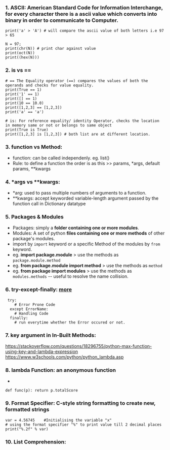 ### 1. ASCII: American Standard Code for Information Interchange, for every character there is a ascii value which converts into binary in order to communicate to Computer.
```
print('a' > 'A') # will compare the ascii value of both letters i.e 97 > 65

N = 97; 
print(chr(N)) # print char against value
print(oct(N))
print((hex(N)))
```

### 2. is vs ==
```
# == The Equality operator (==) compares the values of both the operands and checks for value equality.
print(True == 1)
print('1' == 1)
print([] == 1)
print(10 == 10.0)
print([1,2,3] == [1,2,3])
print('a' == 'a')

# is: For reference equality/ identity Operator, checks the location in memory same or not or belongs to same object
print(True is True)
print([1,2,3] is [1,2,3]) # both list are at different location.
```


### 3. function vs Method:
- function: can be called independenly. eg. list()
- Rule: to define a function the order is as this >> params, *args, default params, **kwargs


### 4. *args vs **kwargs:
- *arg: used to pass multiple numbers of arguments to a function.
- **kwargs: accept keyworded variable-length argument passed by the function call in Dictionary datatype


### 5. Packages & Modules
- Packages: simply a **folder containing one or more modules**.
- Modules: A set of python **files containing one or more methods** of other package's modules.
- import by `import` keyword or a specific Method of the modules by `from` keyword.
- eg. **import package.module** > use the methods as `package.module.method`
- eg. **from package.module import method** > use the methods as `method`
- eg. **from package import modules** > use the methods as `modules.methods` -- useful to resolve the name collision.


### 6. try-except-finally: [more](https://docs.python.org/3/library/exceptions.html)
```
 try:
    # Error Prone Code
  except ErrorName:
    # Handling Code
  finally:
    # run everytime whether the Error occured or not.
```

### 7. key argument in In-Built Methods:
https://stackoverflow.com/questions/18296755/python-max-function-using-key-and-lambda-expression
https://www.w3schools.com/python/python_lambda.asp

### 8. lambda Function: an anonymous function
- 
`def func(p):
   return p.totalScore   
`

### 9. Format Specifier: C-style string formatting to create new, formatted strings
```
var = 4.56745    #Initialising the variable "x"
# using the format specifier "%" to print value till 2 decimal places
print("%.2f" % var)
```

### 10. List Comprehension:






